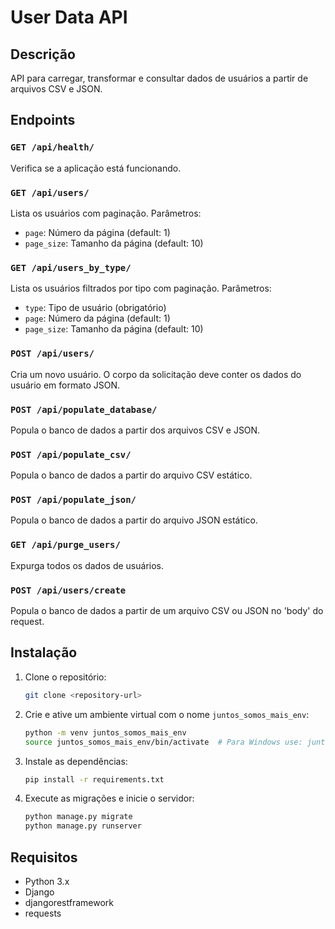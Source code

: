 # User Data API

## Descrição

API para carregar, transformar e consultar dados de usuários a partir de arquivos CSV e JSON.

## Endpoints

### `GET /api/health/`

Verifica se a aplicação está funcionando.

### `GET /api/users/`

Lista os usuários com paginação. Parâmetros:
- `page`: Número da página (default: 1)
- `page_size`: Tamanho da página (default: 10)

### `GET /api/users_by_type/`

Lista os usuários filtrados por tipo com paginação. Parâmetros:
- `type`: Tipo de usuário (obrigatório)
- `page`: Número da página (default: 1)
- `page_size`: Tamanho da página (default: 10)

### `POST /api/users/`

Cria um novo usuário. O corpo da solicitação deve conter os dados do usuário em formato JSON.

### `POST /api/populate_database/`

Popula o banco de dados a partir dos arquivos CSV e JSON.

### `POST /api/populate_csv/`

Popula o banco de dados a partir do arquivo CSV estático.

### `POST /api/populate_json/`

Popula o banco de dados a partir do arquivo JSON estático.

### `GET /api/purge_users/`

Expurga todos os dados de usuários.

### `POST /api/users/create`

Popula o banco de dados a partir de um arquivo CSV ou JSON no 'body' do request.

## Instalação

1. Clone o repositório:
    ```bash
    git clone <repository-url>
    ```
2. Crie e ative um ambiente virtual com o nome `juntos_somos_mais_env`:
    ```bash
    python -m venv juntos_somos_mais_env
    source juntos_somos_mais_env/bin/activate  # Para Windows use: juntos_somos_mais_env\Scripts\activate
    ```
3. Instale as dependências:
    ```bash
    pip install -r requirements.txt
    ```
4. Execute as migrações e inicie o servidor:
    ```bash
    python manage.py migrate
    python manage.py runserver
    ```

## Requisitos

- Python 3.x
- Django
- djangorestframework
- requests
